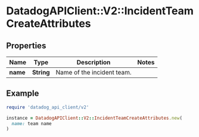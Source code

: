 # DatadogAPIClient::V2::IncidentTeamCreateAttributes

## Properties

| Name | Type | Description | Notes |
| ---- | ---- | ----------- | ----- |
| **name** | **String** | Name of the incident team. |  |

## Example

```ruby
require 'datadog_api_client/v2'

instance = DatadogAPIClient::V2::IncidentTeamCreateAttributes.new(
  name: team name
)
```

